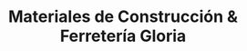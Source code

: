 ---
title: "Materiales de Construcción & Ferretería Gloria"
url: /colonia-baron/materiales-de-construccion-und-ferreteria-gloria/
shop: comercio
---